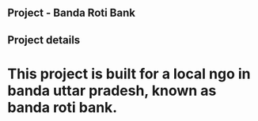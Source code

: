## Project - Banda Roti Bank

## Project details
# This project is built for a local ngo in banda uttar pradesh, known as banda roti bank.

